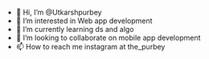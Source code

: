 - 👋 Hi, I’m @Utkarshpurbey
- 👀 I’m interested in Web app development
- 🌱 I’m currently learning ds and algo
- 💞️ I’m looking to collaborate on mobile app development
- 📫 How to reach me instagram at the_purbey

<!---
Utkarshpurbey/Utkarshpurbey is a ✨ special ✨ repository because its `README.md` (this file) appears on your GitHub profile.
You can click the Preview link to take a look at your changes.
--->
